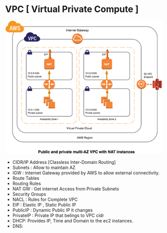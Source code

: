 # VPC [ Virtual Private Compute ]

![Screenshot](vpc-reference-nat-instances.png)

- CIDR/IP Address [Classless Inter-Domain Routing]
- Subnets : Allow to maintain AZ
- IGW : Internet Gateway provided by AWS to allow external connectivity.
- Route Tables
- Routing Rules
- NAT GW : Get internet Access from Private Subnets
- Security Groups
- NACL : Rules for Complete VPC
- EIP : Elastic IP , Static Public IP
- PublicIP : Dynamic Public IP it changes
- PrivateIP : Private IP that belings to VPC cidr
- DHCP: Provides IP, Time and Domain to the ec2 instances.
- DNS:
